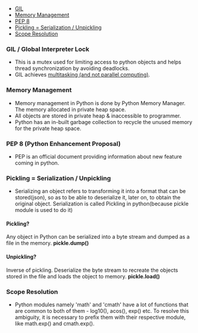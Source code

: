 - [GIL](#gil)
- [Memory Management](#mm)
- [PEP 8](#pep)
- [Pickling = Serialization / Unpickling](#pu)
- [Scope Resolution](#sr)

<a name=gil></a>
### GIL / Global Interpreter Lock
- This is a mutex used for limiting access to python objects and helps thread synchronization by avoiding deadlocks. 
- GIL achieves [multitasking (and not parallel computing)](/Threads_Processes_IPC/Terms/).

<a name=mm></a>
### Memory Management
- Memory management in Python is done by Python Memory Manager. The memory allocated in private heap space.
- All objects are stored in private heap & inaccessible to programmer.
- Python has an in-built garbage collection to recycle the unused memory for the private heap space.

<a name=pep></a>
### PEP 8 (Python Enhancement Proposal)
- PEP is an official document providing information about new feature coming in python.

<a name=pu></a>
### Pickling = Serialization / Unpickling
- Serializing an object refers to transforming it into a format that can be stored(json), so as to be able to deserialize it, later on, to obtain the original object. Serialization is called Pickling in python(because pickle module is used to do it)
#### Pickling? 
Any object in Python can be serialized into a byte stream and dumped as a file in the memory. **pickle.dump()**
#### Unpickling?
Inverse of pickling. Deserialize the byte stream to recreate the objects stored in the file and loads the object to memory. **pickle.load()**

<a name=sr></a>
### Scope Resolution
- Python modules namely 'math' and 'cmath' have a lot of functions that are common to both of them - log10(), acos(), exp() etc. To resolve this ambiguity, it is necessary to prefix them with their respective module, like math.exp() and cmath.exp().
